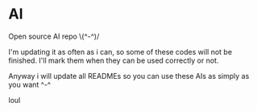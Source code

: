 # AI
Open source AI repo \\(^-^)/ 

I'm updating it as often as i can, so some of these codes will not be finished. I'll mark them when they can be used correctly or not.

Anyway i will update all READMEs so you can use these AIs as simply as you want ^-^

loul


